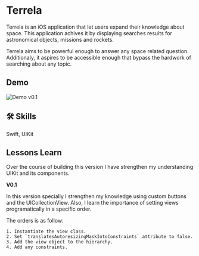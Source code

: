 # Terrela

Terrela is an iOS application that let users expand their knowledge about space. This application achives it by displaying searches results for astronomical objects, missions and rockets. 

Terrela aims to be powerful enough to answer any space related question. Additionaly, it aspires to be accessible enough that bypass the hardwork of searching about any topic.


## Demo

![Demo v0.1](https://user-images.githubusercontent.com/69913812/125712133-3c11bd2a-296d-41bc-9280-3507bffc7c76.gif)

  
## 🛠 Skills 
Swift, UIKit

  
## Lessons Learn

Over the course of building this version I have strengthen my understanding UIKit and its components.

**V0.1**

In this version specially I strengthen my knowledge using custom buttons and the UICollectionView. Also, I learn the importance of setting views programatically in a specific order. 

The orders is as follow:

    1. Instantiate the view class.
    2. Set `translatesAutoresizingMaskIntoConstraints` attribute to false.
    3. Add the view object to the hierarchy.
    4. Add any constraints.





